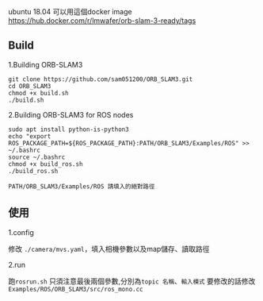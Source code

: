 
ubuntu 18.04 可以用這個docker image 
	https://hub.docker.com/r/lmwafer/orb-slam-3-ready/tags

Build
---

1.Building ORB-SLAM3

    git clone https://github.com/sam051200/ORB_SLAM3.git 
	cd ORB_SLAM3
	chmod +x build.sh 
	./build.sh 
2.Building ORB-SLAM3 for ROS nodes 

    sudo apt install python-is-python3 
  	echo "export ROS_PACKAGE_PATH=${ROS_PACKAGE_PATH}:PATH/ORB_SLAM3/Examples/ROS" >> ~/.bashrc 
	source ~/.bashrc
	chmod +x build_ros.sh 
   	./build_ros.sh
`PATH/ORB_SLAM3/Examples/ROS 請填入的絕對路徑`

使用
---
1.config

修改 `./camera/mvs.yaml`，填入相機參數以及map儲存、讀取路徑

2.run

跑`rosrun.sh`
只須注意最後兩個參數,分別為`topic 名稱`、`輸入模式` 
要修改的話修改`Examples/ROS/ORB_SLAM3/src/ros_mono.cc`



   
